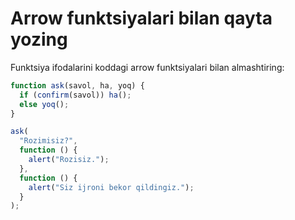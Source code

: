# Arrow funktsiyalari bilan qayta yozing

Funktsiya ifodalarini koddagi arrow funktsiyalari bilan almashtiring:

```js run
function ask(savol, ha, yoq) {
  if (confirm(savol)) ha();
  else yoq();
}

ask(
  "Rozimisiz?",
  function () {
    alert("Rozisiz.");
  },
  function () {
    alert("Siz ijroni bekor qildingiz.");
  }
);
```
